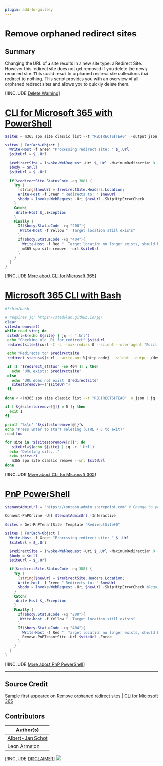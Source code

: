 ```yaml
---
plugin: add-to-gallery
---
```


# Remove orphaned redirect sites

## Summary

Changing the URL of a site results in a new site type: a Redirect Site. However this redirect site does not get removed if you delete the newly renamed site. This could result in orphaned redirect site collections that redirect to nothing. This script provides you with an overview of all orphaned redirect sites and allows you to quickly delete them.

[!INCLUDE [Delete Warning](../../docfx/includes/DELETE-WARN.md)]
 
# [CLI for Microsoft 365 with PowerShell](#tab/cli-m365-ps)
```powershell
$sites = m365 spo site classic list --t "REDIRECTSITE#0" --output json | ConvertFrom-Json

$sites | ForEach-Object {
  Write-Host -f Green "Processing redirect site: " $_.Url
  $siteUrl = $_.Url

  $redirectSite = Invoke-WebRequest -Uri $_.Url -MaximumRedirection 0 -SkipHttpErrorCheck
  $body = $null
  $siteUrl = $_.Url

  if($redirectSite.StatusCode -eq 308) {
    Try {
      [string]$newUrl = $redirectSite.Headers.Location;
      Write-Host -f Green " Redirects to: " $newUrl
      $body = Invoke-WebRequest -Uri $newUrl -SkipHttpErrorCheck
    }
    Catch{
     Write-Host $_.Exception
    }
    Finally {
      If($body.StatusCode -eq "200"){
       Write-host -f Yellow "  Target location still exists"
      }
      If($body.StatusCode -eq "404"){
        Write-Host -f Red "  Target location no longer exists, should be removed"
        m365 spo site remove --url $siteUrl
      }
    }
  }
}
```
[!INCLUDE [More about CLI for Microsoft 365](../../docfx/includes/MORE-CLIM365.md)]
 
# [Microsoft 365 CLI with Bash](#tab/m365cli-bash)
```bash
#!/bin/bash

# requires jq: https://stedolan.github.io/jq/
clear
sitestoremove=()
while read site; do
 siteUrl=$(echo ${site} | jq -r '.Url')
 echo "Checking old URL for redirect" $siteUrl
 redirectsite=$(curl -I -L --max-redirs 0 --silent --user-agent "Mozilla/5.0 (X11; Linux x86_64; rv:58.0) Gecko/20100101 Firefox/58.0" $siteUrl | sed -En 's/^location: (.*)/\1/p')

 echo "Redirects to" $redirectsite
 redirect_status=$(curl --write-out %{http_code} --silent --output /dev/null --user-agent "Mozilla/5.0 (X11; Linux x86_64; rv:58.0) Gecko/20100101 Firefox/58.0" ${redirectsite%$'\r'})

 if [[ "$redirect_status" -ne 404 ]] ; then
   echo "URL exists: $redirectsite"
 else
   echo "URL does not exist: $redirectsite"
   sitestoremove+=("$siteUrl")
 fi

done < <(m365 spo site classic list --t "REDIRECTSITE#0" -o json | jq -c '.[]')

if [ ${#sitestoremove[@]} = 0 ]; then
  exit 1
fi

printf '%s\n' "${sitestoremove[@]}"s
echo "Press Enter to start deleting (CTRL + C to exit)"
read foo

for site in "${sitestoremove[@]}"; do
   siteUrl=$(echo ${site} | jq -r '.Url')
  echo "Deleting site..."
  echo $siteUrl
   m365 spo site classic remove --url $siteUrl
done
```
[!INCLUDE [More about CLI for Microsoft 365](../../docfx/includes/MORE-CLIM365.md)]

# [PnP PowerShell](#tab/pnpps)
```powershell
$tenantAdminUrl = "https://contoso-admin.sharepoint.com" # Change to your tenant

Connect-PnPOnline -Url $tenantAdminUrl -Interactive

$sites = Get-PnPTenantSite -Template "RedirectSite#0"

$sites | ForEach-Object {
  Write-Host -f Green "Processing redirect site: " $_.Url
  $siteUrl = $_.Url

  $redirectSite = Invoke-WebRequest -Uri $_.Url -MaximumRedirection 0 -SkipHttpErrorCheck #Requires PowerShell 7 for -SkipHttpErrorCheck parameter
  $body = $null
  $siteUrl = $_.Url

  if($redirectSite.StatusCode -eq 308) {
    Try {
      [string]$newUrl = $redirectSite.Headers.Location;
      Write-Host -f Green " Redirects to: " $newUrl
      $body = Invoke-WebRequest -Uri $newUrl -SkipHttpErrorCheck #Requires PowerShell 7 for -SkipHttpErrorCheck parameter
    }
    Catch{
     Write-Host $_.Exception
    }
    Finally {
      If($body.StatusCode -eq "200"){
       Write-host -f Yellow "  Target location still exists"
      }
      If($body.StatusCode -eq "404"){
        Write-Host -f Red "  Target location no longer exists, should be removed"
        Remove-PnPTenantSite -Url $siteUrl -Force
      }
    }
  }
}

```
[!INCLUDE [More about PnP PowerShell](../../docfx/includes/MORE-PNPPS.md)]

***

## Source Credit

Sample first appeared on [Remove orphaned redirect sites | CLI for Microsoft 365](https://pnp.github.io/cli-microsoft365/sample-scripts/spo/remove-orphaned-redirect-sites/)

## Contributors

| Author(s) |
|-----------|
| [Albert-Jan Schot](https://github.com/appieschot)|
| [Leon Armston](https://github.com/LeonArmston)|


[!INCLUDE [DISCLAIMER](../../docfx/includes/DISCLAIMER.md)]
<img src="https://pnptelemetry.azurewebsites.net/script-samples/scripts/spo-remove-orphaned-redirect-sites" aria-hidden="true" />

